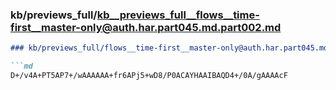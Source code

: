 ### kb/previews_full/kb__previews_full__flows__time-first__master-only@auth.har.part045.md.part002.md

```md
### kb/previews_full/flows__time-first__master-only@auth.har.part045.md (part 002)

```md
D+/v4A+PT5AP7+/wAAAAAA+fr6APj5+wD8/P0ACAYHAAIBAQD4+/0A/gAAAAcF
```

```

```
